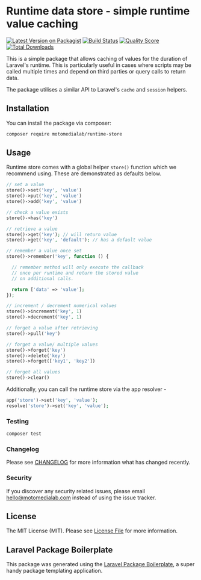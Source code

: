 # Runtime data store - simple runtime value caching

[![Latest Version on Packagist](https://img.shields.io/packagist/v/motomedialab/request-store.svg?style=flat-square)](https://packagist.org/packages/motomedialab/runtime-store)
[![Build Status](https://img.shields.io/travis/motomedialab/runtime-store/master.svg?style=flat-square)](https://travis-ci.org/motomedialab/runtime-store)
[![Quality Score](https://img.shields.io/scrutinizer/g/motomedialab/runtime-store.svg?style=flat-square)](https://scrutinizer-ci.com/g/motomedialab/runtime-store)
[![Total Downloads](https://img.shields.io/packagist/dt/motomedialab/runtime-store.svg?style=flat-square)](https://packagist.org/packages/motomedialab/runtime-store)

This is a simple package that allows caching of values for the duration of Laravel's runtime.
This is particularly useful in cases where scripts may be called multiple times and depend on
third parties or query calls to return data.

The package utilises a similar API to Laravel's `cache` and `session` helpers.

## Installation

You can install the package via composer:

```bash
composer require motomedialab/runtime-store
```

## Usage

Runtime store comes with a global helper `store()` function which we recommend using. These are demonstrated as defaults below.

``` php
// set a value
store()->set('key', 'value')
store()->put('key', 'value')
store()->add('key', 'value')

// check a value exists
store()->has('key')

// retrieve a value
store()->get('key'); // will return value
store()->get('key', 'default'); // has a default value

// remember a value once set
store()->remember('key', function () {

  // remember method will only execute the callback
  // once per runtime and return the stored value
  // on additional calls.

  return ['data' => 'value'];
});

// increment / decrement numerical values
store()->increment('key', 1)
store()->decrement('key', 1)

// forget a value after retrieving
store()->pull('key')

// forget a value/ multiple values
store()->forget('key')
store()->delete('key')
store()->forget(['key1', 'key2'])

// forget all values
store()->clear()
```

Additionally, you can call the runtime store via the app resolver - 

```php
app('store')->set('key', 'value');
resolve('store')->set('key', 'value');
```

### Testing

``` bash
composer test
```

### Changelog

Please see [CHANGELOG](CHANGELOG.md) for more information what has changed recently.

### Security

If you discover any security related issues, please email hello@motomedialab.com instead of using the issue tracker.

## License

The MIT License (MIT). Please see [License File](LICENSE.md) for more information.

## Laravel Package Boilerplate

This package was generated using the [Laravel Package Boilerplate](https://laravelpackageboilerplate.com), a super handy
package templating application.
